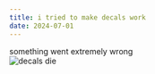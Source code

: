 ```yaml
---
title: i tried to make decals work
date: 2024-07-01
---
```

something went extremely wrong<br/>
![decals die](https://i.imgur.com/dOlrT3Q.png)
